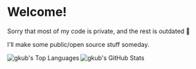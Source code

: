 <h1>Welcome!</h1>

<div>
  <p>Sorry that most of my code is private, and the rest is outdated 🫠</p>
  <p>I'll make some public/open source stuff someday.</p>
</div>

<!-- Language Stats -->
<picture>
  <source 
    srcset="https://github-readme-stats-gkubs-projects.vercel.app/api/top-langs/?username=gkub&theme=transparent" 
    media="(prefers-color-scheme: dark)"
  />
  <source 
    srcset="https://github-readme-stats-gkubs-projects.vercel.app/api/top-langs/?username=gkub&theme=shadow_red" 
    media="(prefers-color-scheme: light), (prefers-color-scheme: no-preference)"
  />
  <img align="left" alt="gkub's Top Languages" src="https://github-readme-stats-gkubs-projects.vercel.app/api/top-langs/?username=gkub&theme=shadow_red" />
</picture>

<!-- Overall Stats -->
<picture>
  <source 
    srcset="https://github-readme-stats-gkubs-projects.vercel.app/api?username=gkub&theme=transparent&show_icons=true&hide_rank=true" 
    media="(prefers-color-scheme: dark)"
  />
  <source 
    srcset="https://github-readme-stats-gkubs-projects.vercel.app/api?username=gkub&theme=shadow_red&show_icons=true&hide_rank=true" 
    media="(prefers-color-scheme: light), (prefers-color-scheme: no-preference)"
  />
  <img align="left" alt="gkub's GitHub Stats" src="https://github-readme-stats-gkubs-projects.vercel.app/api?username=gkub&theme=shadow_red&show_icons=true&hide_rank=true" />  
</picture>

<!--  
[![Top Langs](https://github-readme-stats-kappa-sepia-69.vercel.app/api/top-langs/?username=gkub&show_icons=true&theme=radical)](https://github.com/anuraghazra/github-readme-stats) 
[![gkub's GitHub stats](https://github-readme-stats-kappa-sepia-69.vercel.app/api?username=gkub&theme=radical)](https://github.com/anuraghazra/github-readme-stats)
-->
